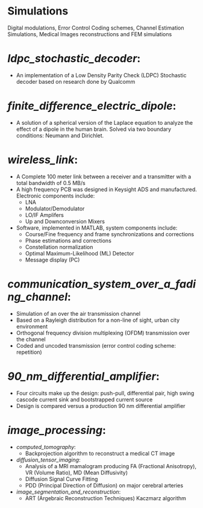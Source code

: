 # Simulations
Digital modulations, Error Control Coding schemes, Channel Estimation Simulations, Medical Images reconstructions and FEM simulations

# _ldpc_stochastic_decoder_:  
  + An implementation of a Low Density Parity Check (LDPC) Stochastic decoder based on research done by Qualcomm
# _finite_difference_electric_dipole_: 
  + A solution of a spherical version of the Laplace equation to analyze the effect of a dipole in the human brain. Solved via two boundary conditions: Neumann and Dirichlet.
# _wireless_link_:
  + A Complete 100 meter link between a receiver and a transmitter with a total bandwidth of 0.5 MB/s
  + A high frequency PCB was designed in Keysight ADS and manufactured. Electronic components include:
    + LNA
    + Modulator/Demodulator
    + LO/IF Amplifers
    + Up and Downconversion Mixers
  + Software, implemented in MATLAB, system components include:
    + Course/Fine frequency and frame synchronizations and corrections
    + Phase estimations and corrections
    + Constellation normalization
    + Optimal Maximum-Likelihood (ML) Detector
    + Message display (PC)
# _communication_system_over_a_fading_channel_:
  + Simulation of an over the air transmission channel
  + Based on a Rayleigh distribution for a non-line of sight, urban city environment
  + Orthogonal frequency division multiplexing (OFDM) transmission over the channel
  + Coded and uncoded transmission (error control coding scheme: repetition)

# _90_nm_differential_amplifier_:
  + Four circuits make up the design: push-pull, differential pair, high swing cascode current sink and bootstrapped current source
  + Design is compared versus a production 90 nm differential amplifier

# _image_processing_:
  + _computed_tomography_:
    + Backprojection algorithm to reconstruct a medical CT image
  + _diffusion_tensor_imaging_:
    + Analysis of a MRI mamalogram producing FA (Fractional Anisotropy), VR (Volume Ratio), MD (Mean Diffusivity) 
    + Diffusion Signal Curve Fitting
    + PDD (Principal Direction of Diffusion) on major cerebral arteries 
  + _image_segmentation_and_reconstruction_:
    + ART (Argebraic Reconstruction Techniques) Kaczmarz algorithm
